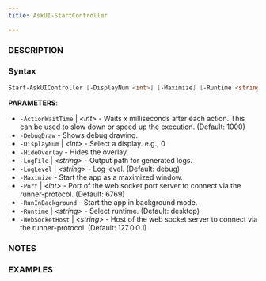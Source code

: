 ```yaml
---
title: AskUI-StartController

---
```


### DESCRIPTION


### Syntax
```powershell
Start-AskUIController [-DisplayNum <int>] [-Maximize] [-Runtime <string>] [-Port <int>] [-ActionWaitTime <int>] [-WebSocketHost <string>] [-LogFile <string>] [-LogLevel <string>] [-HideOverlay] [-DebugDraw] [-RunInBackground] [<CommonParameters>]
```

**PARAMETERS**:
- `-ActionWaitTime` |  _&lt;int&gt;_ - Waits x milliseconds after each action. This can be used to slow down or speed up the execution. (Default: 1000) 
- `-DebugDraw`  - Shows debug drawing. 
- `-DisplayNum` |  _&lt;int&gt;_ - Select a display. e.g., 0 
- `-HideOverlay`  - Hides the overlay. 
- `-LogFile` |  _&lt;string&gt;_ - Output path for generated logs. 
- `-LogLevel` |  _&lt;string&gt;_ - Log level. (Default: debug) 
- `-Maximize`  - Start the app as a maximized window. 
- `-Port` |  _&lt;int&gt;_ - Port of the web socket port server to connect via the runner-protocol. (Default: 6769) 
- `-RunInBackground`  - Start the app in background mode. 
- `-Runtime` |  _&lt;string&gt;_ - Select runtime. (Default: desktop) 
- `-WebSocketHost` |  _&lt;string&gt;_ - Host of the web socket server to connect via the runner-protocol. (Default: 127.0.0.1)
### NOTES


### EXAMPLES
